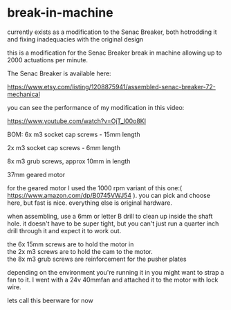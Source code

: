 # break-in-machine
currently exists as a modification to the Senac Breaker, both hotrodding it and fixing inadequacies with the original design

this is a modification for the Senac Breaker break in machine allowing up to 2000 actuations per minute. 

The Senac Breaker is available here:

https://www.etsy.com/listing/1208875941/assembled-senac-breaker-72-mechanical


you can see the performance of my modification in this video: 

https://www.youtube.com/watch?v=OjT_l00o8KI


BOM:
6x m3 socket cap screws - 15mm length

2x m3 socket cap screws - 6mm length

8x m3 grub screws, approx 10mm in length

37mm geared motor 


for the geared motor I used the 1000 rpm variant of this one:( https://www.amazon.com/dp/B0745VWJ54 ).  you can pick and choose here, but fast is nice.  everything else is original hardware.

when assembling, use a 6mm or letter B drill to clean up inside the shaft hole.  it doesn't have to be super tight, but you can't just run a quarter inch drill through it and expect it to work out.  


the 6x 15mm screws are to hold the motor in  
the 2x m3 screws are to hold the cam to the motor.  
the 8x m3 grub screws are reinforcement for the pusher plates  


depending on the environment you're running it in you might want to strap a fan to it.  I went with a 24v 40mmfan and attached it to the motor with lock wire.


lets call this beerware for now
